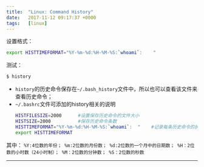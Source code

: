 ```yaml
---
title:  "Linux: Command History"
date:   2017-11-12 09:17:37 +0000
tags:   [linux]
---
```


设置格式：

```sh
export HISTTIMEFORMAT="%Y-%m-%d:%H-%M-%S:`whoami`:    "
```

测试：

```sh
$ history
```

- `history`的历史命令保存在`~/.bash_history`文件中，所以也可以查看该文件来查看历史命令；
- `~/.bashrc`文件可添加的history相关的说明
    ```sh
    HISTFILESIZE=2000      #设置保存历史命令的文件大小
    HISTSIZE=2000          #保存历史命令条数
    HISTTIMEFORMAT="%Y-%m-%d:%H-%M-%S:`whoami`:  "    #记录每条历史命令的执行时间和执行者
    export HISTTIMEFORMAT
    ```
其中：
    ```
    %Y:4位数的年份；
    %m:2位数的月份数；
    %d:2位数的一个月中的日期数；
    %H：2位数的小时数（24小时制）；
    %M：2位数的分钟数；
    %S：2位数的秒数
    ```

---
